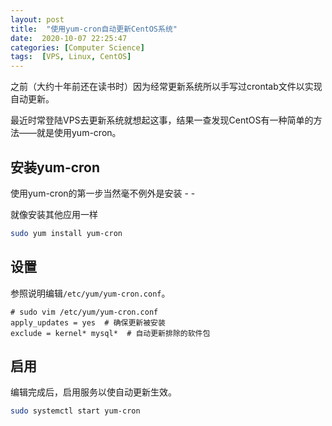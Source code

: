 ```yaml
---
layout: post
title:  "使用yum-cron自动更新CentOS系统"
date:  2020-10-07 22:25:47
categories: [Computer Science]
tags:  [VPS, Linux, CentOS]
---
```


之前（大约十年前还在读书时）因为经常更新系统所以手写过crontab文件以实现自动更新。

最近时常登陆VPS去更新系统就想起这事，结果一查发现CentOS有一种简单的方法——就是使用yum-cron。

## 安装yum-cron
使用yum-cron的第一步当然毫不例外是安装 - -

就像安装其他应用一样

```bash
sudo yum install yum-cron
```

## 设置

参照说明编辑```/etc/yum/yum-cron.conf```。

```vim
# sudo vim /etc/yum/yum-cron.conf
apply_updates = yes  # 确保更新被安装
exclude = kernel* mysql*  # 自动更新排除的软件包
```

## 启用
编辑完成后，启用服务以使自动更新生效。
```bash
sudo systemctl start yum-cron
```

